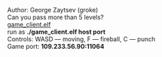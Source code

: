 Author: George Zaytsev (groke)<br>
Can you pass more than 5 levels?<br>
<a href="https://cybrics.net/files/game_client.elf">game_client.elf</a><br>
run as **./game_client.elf host port<br>**
Controls: WASD — moving, F — fireball, C — punch<br>
Game port:
**109.233.56.90:11064**